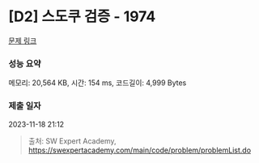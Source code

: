 # [D2] 스도쿠 검증 - 1974 

[문제 링크](https://swexpertacademy.com/main/code/problem/problemDetail.do?contestProbId=AV5Psz16AYEDFAUq) 

### 성능 요약

메모리: 20,564 KB, 시간: 154 ms, 코드길이: 4,999 Bytes

### 제출 일자

2023-11-18 21:12



> 출처: SW Expert Academy, https://swexpertacademy.com/main/code/problem/problemList.do